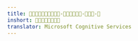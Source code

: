 ```yaml
---
title: ---
inshort: 
translator: Microsoft Cognitive Services
---
```




